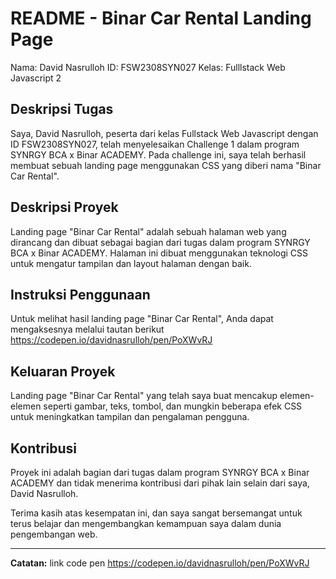 # README - Binar Car Rental Landing Page

Nama: David Nasrulloh
ID: FSW2308SYN027
Kelas: Fulllstack Web Javascript 2

## Deskripsi Tugas

Saya, David Nasrulloh, peserta dari kelas Fullstack Web Javascript dengan ID FSW2308SYN027, telah menyelesaikan Challenge 1 dalam program SYNRGY BCA x Binar ACADEMY. Pada challenge ini, saya telah berhasil membuat sebuah landing page menggunakan CSS yang diberi nama "Binar Car Rental".

## Deskripsi Proyek

Landing page "Binar Car Rental" adalah sebuah halaman web yang dirancang dan dibuat sebagai bagian dari tugas dalam program SYNRGY BCA x Binar ACADEMY. Halaman ini dibuat menggunakan teknologi CSS untuk mengatur tampilan dan layout halaman dengan baik.

## Instruksi Penggunaan

Untuk melihat hasil landing page "Binar Car Rental", Anda dapat mengaksesnya melalui tautan berikut https://codepen.io/davidnasrulloh/pen/PoXWvRJ
## Keluaran Proyek

Landing page "Binar Car Rental" yang telah saya buat mencakup elemen-elemen seperti gambar, teks, tombol, dan mungkin beberapa efek CSS untuk meningkatkan tampilan dan pengalaman pengguna.

## Kontribusi

Proyek ini adalah bagian dari tugas dalam program SYNRGY BCA x Binar ACADEMY dan tidak menerima kontribusi dari pihak lain selain dari saya, David Nasrulloh.

Terima kasih atas kesempatan ini, dan saya sangat bersemangat untuk terus belajar dan mengembangkan kemampuan saya dalam dunia pengembangan web.

---
**Catatan:** link code pen https://codepen.io/davidnasrulloh/pen/PoXWvRJ
